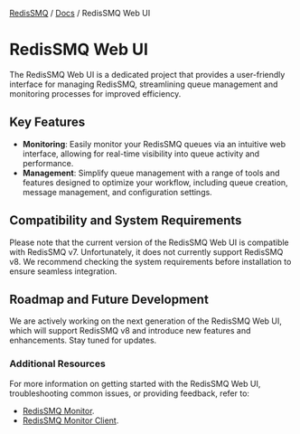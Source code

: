 [RedisSMQ](../README.md) / [Docs](README.md) / RedisSMQ Web UI

# RedisSMQ Web UI

The RedisSMQ Web UI is a dedicated project that provides a user-friendly interface for managing RedisSMQ, streamlining queue management and monitoring processes for improved efficiency.

## Key Features
* **Monitoring**: Easily monitor your RedisSMQ queues via an intuitive web interface, allowing for real-time visibility into queue activity and performance.
* **Management**: Simplify queue management with a range of tools and features designed to optimize your workflow, including queue creation, message management, and configuration settings.

## Compatibility and System Requirements
Please note that the current version of the RedisSMQ Web UI is compatible with RedisSMQ v7. Unfortunately, it does not currently support RedisSMQ v8. We recommend checking the system requirements before installation to ensure seamless integration.

## Roadmap and Future Development
We are actively working on the next generation of the RedisSMQ Web UI, which will support RedisSMQ v8 and introduce new features and enhancements. Stay tuned for updates.

### Additional Resources
For more information on getting started with the RedisSMQ Web UI, troubleshooting common issues, or providing feedback, refer to:
- [RedisSMQ Monitor](https://github.com/weyoss/redis-smq-monitor).
- [RedisSMQ Monitor Client](https://github.com/weyoss/redis-smq-monitor-client).
